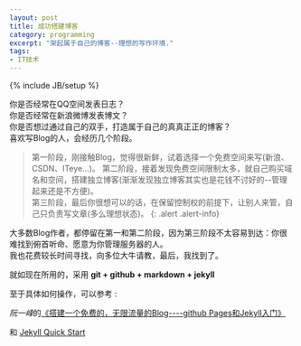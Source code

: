 ```yaml
---
layout: post
title: 成功搭建博客
category: programming
excerpt: "架起属于自己的博客--理想的写作环境."
tags:
- IT技术
---
```

{% include JB/setup %}

你是否经常在QQ空间发表日志？<br />
你是否经常在新浪微博发表博文？<br />
你是否想过通过自己的双手，打造属于自己的真真正正的博客？<br />
喜欢写Blog的人，会经历几个阶段。<br />

> 第一阶段，刚接触Blog，觉得很新鲜，试着选择一个免费空间来写(新浪、CSDN、ITeye...)。
	第二阶段，接着发现免费空间限制太多，就自己购买域名和空间，搭建独立博客(渐渐发现独立博客其实也是花钱不讨好的--管理起来还是不方便)。<br />
	第三阶段，最后你很想可以的话，在保留控制权的前提下，让别人来管，自己只负责写文章(多么理想状态)。
{: .alert .alert-info}

大多数Blog作者，都停留在第一和第二阶段，因为第三阶段不太容易到达：你很难找到俯首听命、愿意为你管理服务器的人。 <br />
我也花费较长时间寻找，向多位大牛请教，最后，我找到了。

就如现在所用的，采用 <strong>git + github + markdown + jekyll</strong>

至于具体如何操作，可以参考	:

*阮一峰*的<a href="http://www.ruanyifeng.com/blog/2012/08/blogging_with_jekyll.html">《搭建一个免费的，无限流量的Blog----github Pages和Jekyll入门》</a>

和 <a href="http://jekyllbootstrap.com/usage/jekyll-quick-start.html">Jekyll Quick Start</a>